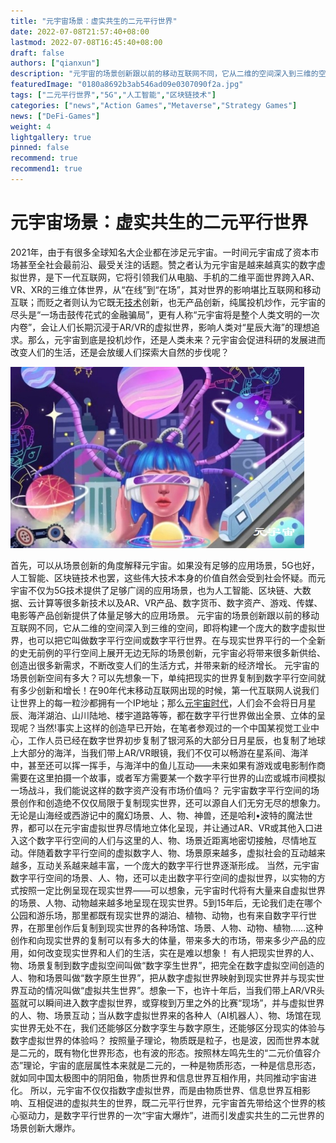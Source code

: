 ```yaml
---
title: "元宇宙场景：虚实共生的二元平行世界"
date: 2022-07-08T21:57:40+08:00
lastmod: 2022-07-08T16:45:40+08:00
draft: false
authors: ["qianxun"]
description: "元宇宙的场景创新跟以前的移动互联网不同，它从二维的空间深入到三维的空间，即将构建一个庞大的数字虚拟世界，也可以把它叫做数字平行空间或数字平行世界。在与现实世界平行的一个全新的史无前例的平行空间上展开无边无际的场景创新，元宇宙必将带来很多新供给、创造出很多新需求，不断改变人们的生活方式，并带来新的经济增长。"
featuredImage: "0180a8692b3ab546ad09e0307090f2a.jpg"
tags: ["二元平行世界","5G","人工智能","区块链技术"]
categories: ["news","Action Games","Metaverse","Strategy Games"]
news: ["DeFi-Games"]
weight: 4
lightgallery: true
pinned: false
recommend: true
recommend1: true
---
```


# 元宇宙场景：虚实共生的二元平行世界

2021年，由于有很多全球知名大企业都在涉足元宇宙。一时间元宇宙成了资本市场甚至全社会最前沿、最受关注的话题。赞之者认为元宇宙是越来越真实的数字虚拟世界，是下一代互联网，它将引领我们从电脑、手机的二维平面世界跨入AR、VR、XR的三维立体世界，从“在线”到“在场”，其对世界的影响堪比互联网和移动互联；而贬之者则认为它既无[技术](https://www.woshimeta.com/tag/技术)创新，也无产品创新，纯属投机炒作，元宇宙的尽头是“一场击鼓传花式的金融骗局”，更有人称“元宇宙将是整个人类文明的一次内卷”，会让人们长期沉浸于AR/VR的虚拟世界，影响人类对“星辰大海”的理想追求。那么，元宇宙到底是投机炒作，还是人类未来？元宇宙会促进科研的发展进而改变人们的生活，还是会放缓人们探索大自然的步伐呢？

![](0180a8692b3ab546ad09e0307090f2a.jpg)

首先，可以从场景创新的角度解释元宇宙。如果没有足够的应用场景，5G也好，人工智能、区块链技术也罢，这些伟大技术本身的价值自然会受到社会怀疑。而元宇宙不仅为5G技术提供了足够广阔的应用场景，也为人工智能、区块链、大数据、云计算等很多新技术以及AR、VR产品、数字货币、数字资产、游戏、传媒、电影等产品创新提供了体量足够大的应用场景。
元宇宙的场景创新跟以前的移动互联网不同，它从二维的空间深入到三维的空间，即将构建一个庞大的数字虚拟世界，也可以把它叫做数字平行空间或数字平行世界。在与现实世界平行的一个全新的史无前例的平行空间上展开无边无际的场景创新，元宇宙必将带来很多新供给、创造出很多新需求，不断改变人们的生活方式，并带来新的经济增长。
元宇宙的场景创新空间有多大？可以先想象一下，单纯把现实的世界复制到数字平行空间就有多少创新和增长！在90年代末移动互联网出现的时候，第一代互联网人说我们让世界上的每一粒沙都拥有一个IP地址；那么[元宇宙时代](https://www.woshimeta.com/tag/元宇宙时代)，人们会不会将日月星辰、海洋湖泊、山川陆地、楼宇道路等等，都在数字平行世界做出全景、立体的呈现呢？当然!事实上这样的创造早已开始，在笔者参观过的一个中国某视觉工业中心，工作人员已经在数字世界初步复制了银河系的大部分日月星辰，也复制了地球上大部分的海洋，当我们带上AR/VR眼镜，我们不仅可以畅游在星系间、海洋中，甚至还可以挥一挥手，与海洋中的鱼儿互动——未来如果有游戏或电影制作商需要在这里拍摄一个故事，或者军方需要某一个数字平行世界的山峦或城市间模拟一场战斗，我们能说这样的数字资产没有市场价值吗？
元宇宙数字平行空间的场景创作和创造绝不仅仅局限于复制现实世界，还可以源自人们无穷无尽的想象力。无论是山海经或西游记中的魔幻场景、人、物、神兽，还是哈利•波特的魔法世界，都可以在元宇宙虚拟世界尽情地立体化呈现，并让通过AR、VR或其他入口进入这个数字平行空间的人们与这里的人、物、场景近距离地密切接触，尽情地互动。伴随着数字平行空间的虚拟数字人、物、场景原来越多，虚拟社会的互动越来越多，互动关系越来越丰富，一个庞大的数字平行世界逐渐形成。
当然，元宇宙数字平行空间的场景、人、物，还可以走出数字平行空间的虚拟世界，以实物的方式按照一定比例呈现在现实世界——可以想象，元宇宙时代将有大量来自虚拟世界的场景、人物、动物越来越多地呈现在现实世界。5到15年后，无论我们走在哪个公园和游乐场，那里都既有现实世界的湖泊、植物、动物，也有来自数字平行世界，在那里创作后复制到现实世界的各种场馆、场景、人物、动物、植物……这种创作和向现实世界的复制可以有多大的体量，带来多大的市场，带来多少产品的应用，如何改变现实世界和人们的生活，实在是难以想象！
有人把现实世界的人、物、场景复制到数字虚拟空间叫做“数字孪生世界”，把完全在数字虚拟空间创造的人、物和场景叫做“数字原生世界”，把从数字虚拟世界映射到现实世界并与现实世界互动的情况叫做“虚拟共生世界”。想象一下，也许十年后，当我们带上AR/VR头盔就可以瞬间进入数字虚拟世界，或穿梭到万里之外的比赛“现场”，并与虚拟世界的人、物、场景互动；当从数字虚拟世界来的各种人（AI机器人）、物、场馆在现实世界无处不在，我们还能够区分数字孪生与数字原生，还能够区分现实的体验与数字虚拟世界的体验吗？
按照量子理论，物质既是粒子，也是波，因而世界本就是二元的，既有物化世界形态，也有波的形态。按照林左鸣先生的“二元价值容介态”理论，宇宙的底层属性本来就是二元的，一种是物质形态，一种是信息形态，就如同中国太极图中的阴阳鱼，物质世界和信息世界互相作用，共同推动宇宙进化。
所以，元宇宙不仅仅指数字虚拟世界，而是由物质世界、信息世界互相影响、互相促进的虚拟共生的世界，既二元平行世界，元宇宙首先带给这个世界的核心驱动力，是数字平行世界的一次“宇宙大爆炸”，进而引发虚实共生的二元世界的场景创新大爆炸。